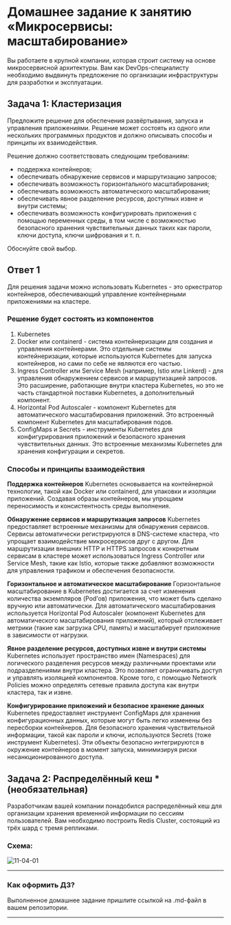 
# Домашнее задание к занятию «Микросервисы: масштабирование»

Вы работаете в крупной компании, которая строит систему на основе микросервисной архитектуры.
Вам как DevOps-специалисту необходимо выдвинуть предложение по организации инфраструктуры для разработки и эксплуатации.

## Задача 1: Кластеризация

Предложите решение для обеспечения развёртывания, запуска и управления приложениями.
Решение может состоять из одного или нескольких программных продуктов и должно описывать способы и принципы их взаимодействия.

Решение должно соответствовать следующим требованиям:
- поддержка контейнеров;
- обеспечивать обнаружение сервисов и маршрутизацию запросов;
- обеспечивать возможность горизонтального масштабирования;
- обеспечивать возможность автоматического масштабирования;
- обеспечивать явное разделение ресурсов, доступных извне и внутри системы;
- обеспечивать возможность конфигурировать приложения с помощью переменных среды, в том числе с возможностью безопасного хранения чувствительных данных таких как пароли, ключи доступа, ключи шифрования и т. п.

Обоснуйте свой выбор.

## Ответ 1

Для решения задачи можно использовать Kubernetes - это оркестратор контейнеров, обеспечивающий управление контейнерными приложениями на кластере.

### Решение будет состоять из компонентов

1. Kubernetes
2. Docker или containerd - система контейнеризации для создания и управления контейнерами. Это отдельные системы контейнеризации, которые используются Kubernetes для запуска контейнеров, но сами по себе не являются его частью.
3. Ingress Controller или Service Mesh (например, Istio или Linkerd) - для управления обнаружением сервисов и маршрутизацией запросов. Это расширение, работающие внутри кластера Kubernetes, но это не часть стандартной поставки Kubernetes, а дополнительный компонент.
4. Horizontal Pod Autoscaler - компонент Kubernetes для автоматического масштабирования приложений. Это встроенный компонент Kubernetes для масштабирования подов.
5. ConfigMaps и Secrets - инструменты Kubernetes для конфигурирования приложений и безопасного хранения чувствительных данных. Это встроенные механизмы Kubernetes для хранения конфигурации и секретов.

### Способы и принципы взаимодействия

**Поддержка контейнеров**
Kubernetes основывается на контейнерной технологии, такой как Docker или containerd, для упаковки и изоляции приложений. Создавая образы контейнеров, мы упрощаем переносимость и консистентность среды выполнения.

**Обнаружение сервисов и маршрутизация запросов**
Kubernetes предоставляет встроенные механизмы для обнаружения сервисов. Сервисы автоматически регистрируются в DNS-системе кластера, что упрощает взаимодействие микросервисов друг с другом. Для маршрутизации внешних HTTP и HTTPS запросов к конкретным сервисам в кластере может использоваться Ingress Controller или Service Mesh, такие как Istio, которые также добавляют возможности для управления трафиком и обеспечения безопасности.

**Горизонтальное и автоматическое масштабирование**
Горизонтальное масштабирование в Kubernetes достигается за счет изменения количества экземпляров (Pod’ов) приложения, что может быть сделано вручную или автоматически. Для автоматического масштабирования используется Horizontal Pod Autoscaler (компонент Kubernetes для автоматического масштабирования приложений), который отслеживает метрики (такие как загрузка CPU, память) и масштабирует приложение в зависимости от нагрузки.

**Явное разделение ресурсов, доступных извне и внутри системы**
Kubernetes использует пространство имен (Namespaces) для логического разделения ресурсов между различными проектами или подразделениями внутри кластера. Это позволяет ограничивать доступ и управлять изоляцией компонентов. Кроме того, с помощью Network Policies можно определять сетевые правила доступа как внутри кластера, так и извне.

**Конфигурирование приложений и безопасное хранение данных**
Kubernetes предоставляет инструмент ConfigMaps для хранения конфигурационных данных, которые могут быть легко изменены без пересборки контейнеров. Для безопасного хранения чувствительной информации, такой как пароли и ключи, используются Secrets (тоже инструмент Kubernetes). Эти объекты безопасно интегрируются в окружение контейнеров в момент запуска, минимизируя риски несанкционированного доступа.

## Задача 2: Распределённый кеш * (необязательная)

Разработчикам вашей компании понадобился распределённый кеш для организации хранения временной информации по сессиям пользователей.
Вам необходимо построить Redis Cluster, состоящий из трёх шард с тремя репликами.

### Схема:

![11-04-01](https://user-images.githubusercontent.com/1122523/114282923-9b16f900-9a4f-11eb-80aa-61ed09725760.png)

---

### Как оформить ДЗ?

Выполненное домашнее задание пришлите ссылкой на .md-файл в вашем репозитории.

---
